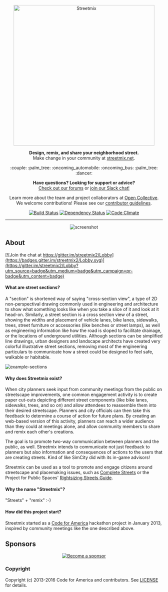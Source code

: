 <p align="center">
  <a href="http://streetmix.net/">
    <img alt="Streetmix" src="https://streetmix.github.io/assets/logos/streetmix-logo.svg" width="450">
  </a>
</p>

<p align="center">
  <b>Design, remix, and share your neighborhood street.</b>
  <br>Make change in your community at <a href="http://streetmix.net/">streetmix.net</a>.
</p>

<p align="center">
  :couple: :palm_tree: :oncoming_automobile: :oncoming_bus: :palm_tree: :dancer:
</p>

<p align="center">
  <b>Have questions? Looking for support or advice?</b>
  <br><a href="http://forums.streetmix.net/">Check out our forums</a> or <a href="https://streetmix-slack.herokuapp.com/">join our Slack chat!</a>
</p>

<p align="center">
  Learn more about the team and project collaborators at <a href="https://opencollective.com/streetmix">Open Collective</a>.
  <br>We welcome contributions! Please see our <a href="https://github.com/codeforamerica/streetmix/blob/master/CONTRIBUTING.md">contributor guidelines</a>.
</p>

<p align="center">
  <a href="https://travis-ci.org/codeforamerica/streetmix"><img alt="Build Status" src="https://img.shields.io/travis/codeforamerica/streetmix/master.svg?style=flat-square"></a>
  <a href="https://david-dm.org/codeforamerica/streetmix"><img alt="Dependency Status" src="https://img.shields.io/david/codeforamerica/streetmix.svg?style=flat-square"></a>
  <a href="https://codeclimate.com/github/codeforamerica/streetmix"><img alt="Code Climate" src="https://img.shields.io/codeclimate/github/codeforamerica/streetmix.svg?style=flat-square"></a>
</p>

<hr>

<p align="center">
  <img src="https://github.com/codeforamerica/streetmix/raw/master/doc/images/screenshot-beta.jpg" alt="screenshot">
</p>

## About

[![Join the chat at https://gitter.im/streetmix2/Lobby](https://badges.gitter.im/streetmix2/Lobby.svg)](https://gitter.im/streetmix2/Lobby?utm_source=badge&utm_medium=badge&utm_campaign=pr-badge&utm_content=badge)

#### What are street sections?

A "section" is shortened way of saying "cross-section view", a type of 2D non-perspectival drawing commonly used in engineering and architecture to show what something looks like when you take a slice of it and look at it head-on. Similarly, a street section is a cross section view of a street, showing the widths and placement of vehicle lanes, bike lanes, sidewalks, trees, street furniture or accessories (like benches or street lamps), as well as engineering information like how the road is sloped to facilitate drainage, or the locations of underground utilities. Although sections can be simplified line drawings, urban designers and landscape architects have created very colorful illustrative street sections, removing most of the engineering particulars to communicate how a street could be designed to feel safe, walkable or habitable.

![example-sections](doc/images/thumb_sections.png "Left to Right: (1) Existing conditions section of Market Street, from the Better Market Street Plan, San Francisco (2) Proposed one-way cycletrack design of Second Street, from the Great Second Street Plan, San Francisco (3)Example of an illustrative section, courtesy of Lou Huang")

#### Why does Streetmix exist?

When city planners seek input from community meetings from the public on streetscape improvements, one common engagement activity is to create paper cut-outs depicting different street components (like bike lanes, sidewalks, trees, and so on) and allow attendees to reassemble them into their desired streetscape. Planners and city officials can then take this feedback to determine a course of action for future plans. By creating an web-based version of this activity, planners can reach a wider audience than they could at meetings alone, and allow community members to share and remix each other's creations.

The goal is to promote two-way communication between planners and the public, as well. Streetmix intends to communicate not just feedback to planners but also information and consequences of actions to the users that are creating streets. Kind of like SimCity did with its in-game advisors!

Streetmix can be used as a tool to promote and engage citizens around streetscape and placemaking issues, such as [Complete Streets][completestreets] or the Project for Public Spaces' [Rightsizing Streets Guide][rightsizing].

[completestreets]: http://www.smartgrowthamerica.org/complete-streets/complete-streets-fundamentals
[rightsizing]: http://www.pps.org/reference/rightsizing/

#### Why the name "Streetmix"?

"Streets" + "remix" :-)

#### How did this project start?

Streetmix started as a [Code for America][cfa] hackathon project in January 2013, inspired by community meetings like the one described above.

[cfa]: https://codeforamerica.org/

## Sponsors

<p align="center">
  <a href="https://opencollective.com/streetmix"><img src="https://opencollective.com/streetmix/sponsors.svg" alt="Become a sponsor"></a>
</p>


### Copyright

Copyright (c) 2013-2016 Code for America and contributors. See [LICENSE][] for details.

[license]: https://github.com/codeforamerica/streetmix/blob/master/LICENSE.md
